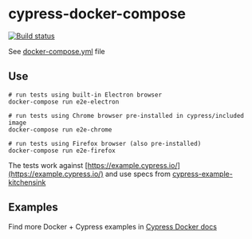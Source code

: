 # cypress-docker-compose 
[![Build status](https://dev.azure.com/QADevCode/DevOpsPOC/_apis/build/status/Cypress-Docker-Pipeline)](https://dev.azure.com/QADevCode/DevOpsPOC/_build/latest?definitionId=6)

See [docker-compose.yml](docker-compose.yml) file

## Use

```shell
# run tests using built-in Electron browser
docker-compose run e2e-electron

# run tests using Chrome browser pre-installed in cypress/included image
docker-compose run e2e-chrome

# run tests using Firefox browser (also pre-installed)
docker-compose run e2e-firefox
```

The tests work against [https://example.cypress.io/](https://example.cypress.io/) and use specs from [cypress-example-kitchensink](https://github.com/cypress-io/cypress-example-kitchensink)

[included]: https://github.com/cypress-io/cypress-docker-images/tree/master/included#cypressincluded

## Examples

Find more Docker + Cypress examples in [Cypress Docker docs](https://on.cypress.io/docker)
